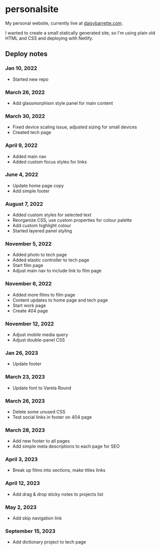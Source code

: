 # personalsite

My personal website, currently live at [daisybarrette.com](https://www.daisybarrette.com/).

I wanted to create a small statically generated site, so I'm using plain old HTML and CSS and deploying with Netlify.

## Deploy notes

### Jan 10, 2022

-   Started new repo

### March 26, 2022

-   Add glassmorphism style panel for main content

### March 30, 2022

-   Fixed device scaling issue, adjusted sizing for small devices
-   Created tech page

### April 9, 2022

-   Added main nav
-   Added custom focus styles for links

### June 4, 2022

-   Update home page copy
-   Add simple footer

### August 7, 2022

-   Added custom styles for selected text
-   Reorganize CSS, use custom properties for colour palette
-   Add custom highlight colour
-   Started layered panel styling

### November 5, 2022

-   Added photo to tech page
-   Added elastic controller to tech page
-   Start film page
-   Adjust main nav to include link to film page

### November 6, 2022

-   Added more films to film page
-   Content updates to home page and tech page
-   Start work page
-   Create 404 page

### November 12, 2022

-   Adjust mobile media query
-   Adjust double-panel CSS

### Jan 26, 2023

-   Update footer

### March 23, 2023

-   Update font to Varela Round

### March 26, 2023

-   Delete some unused CSS
-   Test social links in footer on 404 page

### March 28, 2023

-   Add new footer to all pages
-   Add simple meta descriptions to each page for SEO

### April 3, 2023

-   Break up films into sections, make titles links

### April 12, 2023

-   Add drag & drop sticky notes to projects list

### May 2, 2023

-   Add skip navigation link

### September 15, 2023

-   Add dictionary project to tech page
